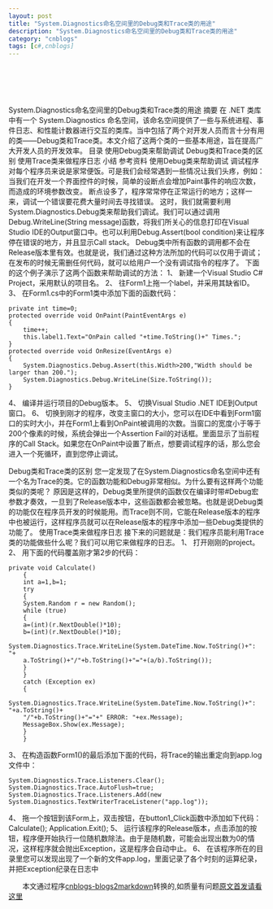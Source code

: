 ```yaml
---
layout: post
title: "System.Diagnostics命名空间里的Debug类和Trace类的用途"
description: "System.Diagnostics命名空间里的Debug类和Trace类的用途"
category: "cnblogs"
tags: [c#,cnblogs]
---
```

# &nbsp;

System.Diagnostics命名空间里的Debug类和Trace类的用途
摘要
在 .NET 类库中有一个 System.Diagnostics 命名空间，该命名空间提供了一些与系统进程、事件日志、和性能计数器进行交互的类库。当中包括了两个对开发人员而言十分有用的类——Debug类和Trace类。本文介绍了这两个类的一些基本用途，旨在提高广大开发人员的开发效率。
目录
使用Debug类来帮助调试
Debug类和Trace类的区别
使用Trace类来做程序日志
小结
参考资料
使用Debug类来帮助调试
调试程序对每个程序员来说是家常便饭。可是我们会经常遇到一些情况让我们头疼，例如：
当我们在开发一个界面控件的时候，简单的设断点会增加Paint事件的响应次数，而造成的环境参数改变。
断点设多了，程序常常停在正常运行的地方；这样一来，调试一个错误要花费大量时间去寻找错误。
这时，我们就需要利用System.Diagnostics.Debug类来帮助我们调试。我们可以通过调用Debug.WriteLine(String message)函数，将我们所关心的信息打印在Visual Studio IDE的Output窗口中。也可以利用Debug.Assert(bool condition)来让程序停在错误的地方，并且显示Call stack。
Debug类中所有函数的调用都不会在Release版本里有效。也就是说，我们通过这种方法所加的代码可以仅用于调试；在发布的时候无需删任何代码，就可以给用户一个没有调试指令的程序了。
下面的这个例子演示了这两个函数来帮助调试的方法：
1、 新建一个Visual Studio C# Project，采用默认的项目名。
2、 往Form1上拖一个label，并采用其缺省ID。
3、 在Form1.cs中的Form1类中添加下面的函数代码：

	private int time=0;
	protected override void OnPaint(PaintEventArgs e)
	{
		time++;
		this.label1.Text="OnPain called "+time.ToString()+" Times.";
	}
	protected override void OnResize(EventArgs e)
	{
		System.Diagnostics.Debug.Assert(this.Width>200,"Width should be larger than 200.");
		System.Diagnostics.Debug.WriteLine(Size.ToString());
	}

4、 编译并运行项目的Debug版本。
5、 切换Visual Studio .NET IDE到Output窗口。
6、 切换到刚才的程序，改变主窗口的大小，您可以在IDE中看到Form1窗口的实时大小，并在Form1上看到OnPaint被调用的次数。当窗口的宽度小于等于200个像素的时候，系统会弹出一个Assertion Fail的对话框。里面显示了当前程序的Call Stack。如果您在OnPaint中设置了断点，想要调试程序的话，那么您会进入一个死循环，直到您停止调试。


Debug类和Trace类的区别
您一定发现了在System.Diagnostics命名空间中还有一个名为Trace的类。它的函数功能和Debug非常相似。为什么要有这样两个功能类似的类呢？
原因是这样的，Debug类里所提供的函数仅在编译时带#Debug宏参数才奏效，一旦到了Release版本中，这些函数都会被忽略。也就是说Debug类的功能仅在程序员开发的时候能用。而Trace则不同，它能在Release版本的程序中也被运行，这样程序员就可以在Release版本的程序中添加一些Debug类提供的功能了。
使用Trace类来做程序日志
接下来的问题就是：我们程序员能利用Trace类的功能做些什么呢？我们可以用它来做程序的日志。
1、 打开刚刚的project。
2、 用下面的代码覆盖刚才第2步的代码：

	private void Calculate()
		{
		int a=1,b=1;
		try
		{
		System.Random r = new Random();
		while (true)
		{
		a=(int)(r.NextDouble()*10);
		b=(int)(r.NextDouble()*10);
		System.Diagnostics.Trace.WriteLine(System.DateTime.Now.ToString()+": "+
		a.ToString()+"/"+b.ToString()+"="+(a/b).ToString());
		}
		}
		catch (Exception ex)
		{
		System.Diagnostics.Trace.WriteLine(System.DateTime.Now.ToString()+": "+a.ToString()+
		"/"+b.ToString()+"="+" ERROR: "+ex.Message);
		MessageBox.Show(ex.Message);
		}
		}
		

3、 在构造函数Form1()的最后添加下面的代码，将Trace的输出重定向到app.log文件中：

	System.Diagnostics.Trace.Listeners.Clear();
	System.Diagnostics.Trace.AutoFlush=true;
	System.Diagnostics.Trace.Listeners.Add(new 	System.Diagnostics.TextWriterTraceListener("app.log"));

4、 拖一个按钮到该Form上，双击按钮，在button1_Click函数中添加如下代码：
Calculate();
Application.Exit();
5、 运行该程序的Release版本，点击添加的按钮，程序便开始执行一位随机数除法。由于是随机数，可能会出现出数为0的情况，这样程序就会抛出Exception，这是程序会自动中止。
6、 在该程序所在的目录里您可以发现出现了一个新的文件app.log，里面记录了各个时刻的运算纪录，并把Exception纪录在日志中

&nbsp;&nbsp;&nbsp;&nbsp;&nbsp;&nbsp;&nbsp;本文通过程序[cnblogs-blogs2markdown](https://github.com/greengerong/cnblogs-blogs2markdown "cnblogs-blogs2markdown")转换的,如质量有问题[原文首发请看这里](http://www.cnblogs.com/whitewolf/archive/2009/11/20/1606891.html "原文首发")
